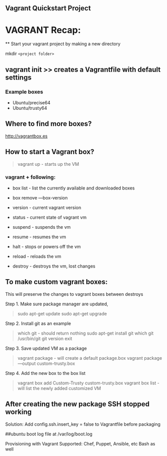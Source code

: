 ## Vagrant Quickstart Project

# VAGRANT Recap:

** Start your vagrant project by making a new directory

mkdir `<project folder>` 

## vagrant init >> creates a Vagrantfile with default settings

### Example boxes
* Ubuntu/precise64
* Ubuntu/trusty64

## Where to find more boxes? 

http://vagrantbox.es

## How to start a Vagrant box?

>vagrant up - starts up the VM

### vagrant + following:

* box list - list the currently available and downloaded boxes

* box remove <name> —box-version <version>

* version - current vagrant version

* status - current state of vagrant vm

* suspend - suspends the vm

* resume - resumes the vm

* halt - stops or powers off the vm

* reload - reloads the vm

* destroy - destroys the vm, lost changes

## To make custom vagrant boxes:

This will preserve the changes to vagrant boxes between destroys

Step 1. Make sure package manager are updated, 
>sudo apt-get update
> sudo apt-get upgrade

Step 2. Install git as an example
>which git - should return nothing
>sudo apt-get install git
>which git
/usr/bin/git 
>git version
>exit

Step 3. Save updated VM as a package
>vagrant package - will create a default package.box
>vagrant package —output custom-trusty.box

Step 4. Add the new box to the box list
>vagrant box add Custom-Trusty custom-trusty.box
>vagrant box list - will list the newly added customized VM

## After creating the new package SSH stopped working
Solution: Add config.ssh.insert_key = false to Vagrantfile before packaging

##ubuntu boot log file at /var/log/boot.log

Provisioning with Vagrant
Supported: Chef, Puppet, Ansible, etc
Bash as well
